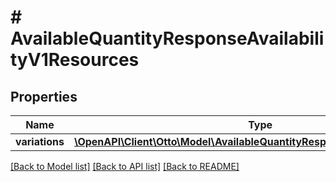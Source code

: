 # # AvailableQuantityResponseAvailabilityV1Resources

## Properties

Name | Type | Description | Notes
------------ | ------------- | ------------- | -------------
**variations** | [**\OpenAPI\Client\Otto\Model\AvailableQuantityResponseDTOAvailabilityV1[]**](AvailableQuantityResponseDTOAvailabilityV1.md) |  |

[[Back to Model list]](../../README.md#models) [[Back to API list]](../../README.md#endpoints) [[Back to README]](../../README.md)
